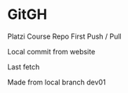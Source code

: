 # GitGH

Platzi Course Repo First Push / Pull

Local commit from website

Last fetch

Made from local branch dev01
